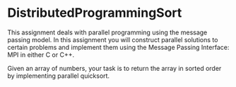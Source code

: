# DistributedProgrammingSort

This assignment deals with parallel programming using the message passing model. In this assignment
you will construct parallel solutions to certain problems and implement them using the Message Passing
Interface: MPI in either C or C++.

Given an array of numbers, your task is to return the array in sorted order by implementing parallel quicksort.

